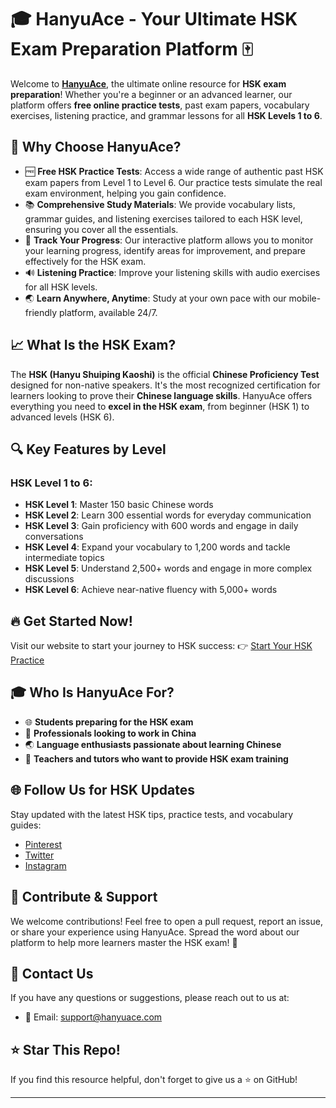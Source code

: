 # 🎓 HanyuAce - Your Ultimate HSK Exam Preparation Platform 🀄

Welcome to **[HanyuAce](https://www.hanyuace.com)**, the ultimate online resource for **HSK exam preparation**! Whether you're a beginner or an advanced learner, our platform offers **free online practice tests**, past exam papers, vocabulary exercises, listening practice, and grammar lessons for all **HSK Levels 1 to 6**. 

## 🌟 **Why Choose HanyuAce?**
- 🆓 **Free HSK Practice Tests**: Access a wide range of authentic past HSK exam papers from Level 1 to Level 6. Our practice tests simulate the real exam environment, helping you gain confidence.
- 📚 **Comprehensive Study Materials**: We provide vocabulary lists, grammar guides, and listening exercises tailored to each HSK level, ensuring you cover all the essentials.
- 🚀 **Track Your Progress**: Our interactive platform allows you to monitor your learning progress, identify areas for improvement, and prepare effectively for the HSK exam.
- 🔊 **Listening Practice**: Improve your listening skills with audio exercises for all HSK levels.
- 🌏 **Learn Anywhere, Anytime**: Study at your own pace with our mobile-friendly platform, available 24/7.

## 📈 **What Is the HSK Exam?**
The **HSK (Hanyu Shuiping Kaoshi)** is the official **Chinese Proficiency Test** designed for non-native speakers. It's the most recognized certification for learners looking to prove their **Chinese language skills**. HanyuAce offers everything you need to **excel in the HSK exam**, from beginner (HSK 1) to advanced levels (HSK 6).

## 🔍 **Key Features by Level**
### HSK Level 1 to 6:
- **HSK Level 1**: Master 150 basic Chinese words
- **HSK Level 2**: Learn 300 essential words for everyday communication
- **HSK Level 3**: Gain proficiency with 600 words and engage in daily conversations
- **HSK Level 4**: Expand your vocabulary to 1,200 words and tackle intermediate topics
- **HSK Level 5**: Understand 2,500+ words and engage in more complex discussions
- **HSK Level 6**: Achieve near-native fluency with 5,000+ words

## 🔥 **Get Started Now!**
Visit our website to start your journey to HSK success:
👉 [Start Your HSK Practice](https://www.hanyuace.com/hsk-practice-tests)

## 🎓 **Who Is HanyuAce For?**
- 🌐 **Students preparing for the HSK exam**
- 🧳 **Professionals looking to work in China**
- 🌏 **Language enthusiasts passionate about learning Chinese**
- 🏫 **Teachers and tutors who want to provide HSK exam training**

## 🌐 **Follow Us for HSK Updates**
Stay updated with the latest HSK tips, practice tests, and vocabulary guides:
- [Pinterest](https://www.pinterest.com/hanyuace/) 
- [Twitter](https://x.com/hanyuace) 
- [Instagram](https://www.instagram.com/hanyuace/?hl=en)

## 🚀 **Contribute & Support**
We welcome contributions! Feel free to open a pull request, report an issue, or share your experience using HanyuAce. Spread the word about our platform to help more learners master the HSK exam! 💪

## 📧 **Contact Us**
If you have any questions or suggestions, please reach out to us at:
- 📧 Email: support@hanyuace.com

## ⭐ **Star This Repo!**
If you find this resource helpful, don't forget to give us a ⭐ on GitHub!

---
